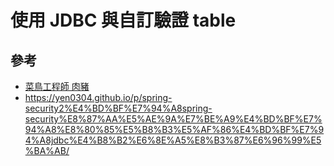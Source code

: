 # 使用 JDBC 與自訂驗證 table

## 參考
* [菜鳥工程師 肉豬](https://matthung0807.blogspot.com/2019/09/spring-security-userdetailsservice.html)
* https://yen0304.github.io/p/spring-security2%E4%BD%BF%E7%94%A8spring-security%E8%87%AA%E5%AE%9A%E7%BE%A9%E4%BD%BF%E7%94%A8%E8%80%85%E5%B8%B3%E5%AF%86%E4%BD%BF%E7%94%A8jdbc%E4%B8%B2%E6%8E%A5%E8%B3%87%E6%96%99%E5%BA%AB/